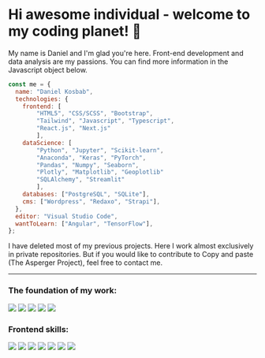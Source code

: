 # Hi awesome individual - welcome to my coding planet! 👋

My name is Daniel and I'm glad you're here. Front-end development and data analysis are my passions. You can find more information in the Javascript object below.

```javascript
const me = {
  name: "Daniel Kosbab",
  technologies: {
    frontend: [
        "HTML5", "CSS/SCSS", "Bootstrap",
        "Tailwind", "Javascript", "Typescript",
        "React.js", "Next.js"
        ],
    dataScience: [
        "Python", "Jupyter", "Scikit-learn",
        "Anaconda", "Keras", "PyTorch",
        "Pandas", "Numpy", "Seaborn",
        "Plotly", "Matplotlib", "Geoplotlib"
        "SQLAlchemy", "Streamlit"
        ],
    databases: ["PostgreSQL", "SQLite"],
    cms: ["Wordpress", "Redaxo", "Strapi"],
  },
  editor: "Visual Studio Code",
  wantToLearn: ["Angular", "TensorFlow"],
};
```

I have deleted most of my previous projects. Here I work almost exclusively in private repositories. But if you would like to contribute to Copy and paste (The Asperger Project), feel free to contact me.

---

### The foundation of my work:

<p>
<img src="https://img.shields.io/badge/Apple%20laptop-333333?style=for-the-badge&logo=apple&logoColor=white" />
<img src="https://img.shields.io/badge/VSCode-0078D4?style=for-the-badge&logo=visual%20studio%20code&logoColor=white" />
<img src="https://img.shields.io/badge/conda-342B029.svg?&style=for-the-badge&logo=anaconda&logoColor=white" />
<img src="https://img.shields.io/badge/Vercel-000000?style=for-the-badge&logo=vercel&logoColor=white" />
<img src="https://img.shields.io/badge/Heroku-430098?style=for-the-badge&logo=heroku&logoColor=white" />
</p>

### Frontend skills:

<p>
<img src="https://img.shields.io/badge/HTML5-E34F26?style=for-the-badge&logo=html5&logoColor=white" />
<img src="https://img.shields.io/badge/Sass-CC6699?style=for-the-badge&logo=sass&logoColor=white" />
<img src="https://img.shields.io/badge/Bootstrap-563D7C?style=for-the-badge&logo=bootstrap&logoColor=white" />
<img src="https://img.shields.io/badge/JavaScript-323330?style=for-the-badge&logo=javascript&logoColor=F7DF1E" />
<img src="https://img.shields.io/badge/TypeScript-007ACC?style=for-the-badge&logo=typescript&logoColor=white" />
<img src="https://img.shields.io/badge/React-20232A?style=for-the-badge&logo=react&logoColor=61DAFB" />
<img src="https://img.shields.io/badge/next.js-000000?style=for-the-badge&logo=nextdotjs&logoColor=white" />
</p>
